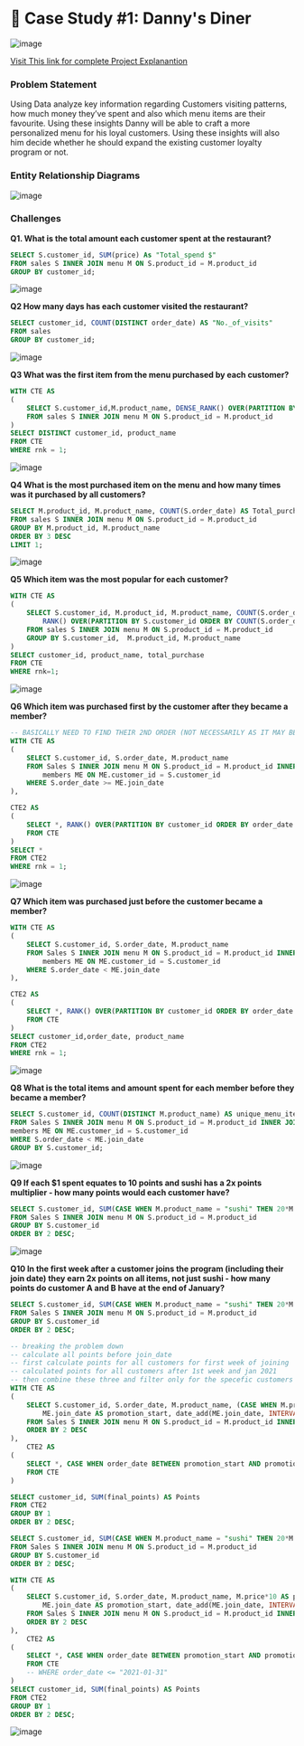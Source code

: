 # 🍜 Case Study #1: Danny's Diner 

![image](https://github.com/ishankcode/8-Weeks-SQL-Challenges/assets/66678343/21957b47-5563-49c1-ba9b-e78c4dd555c3)

[Visit This link for complete Project Explanantion](https://8weeksqlchallenge.com/case-study-1/)

### Problem Statement
Using Data analyze key information regarding Customers visiting patterns, how much money they’ve spent and also which menu items are their favourite. Using these insights Danny will be able to craft a more personalized menu for his loyal customers. Using these insights will also him decide whether he should expand the existing customer loyalty program or not.

### Entity Relationship Diagrams
![image](https://github.com/ishankcode/8-Weeks-SQL-Challenges/assets/66678343/ca29e2e4-b6b0-475f-8ce6-398e83289c39)

### Challenges

**Q1. What is the total amount each customer spent at the restaurant?**

````sql
SELECT S.customer_id, SUM(price) As "Total_spend $"
FROM sales S INNER JOIN menu M ON S.product_id = M.product_id  
GROUP BY customer_id;
````

![image](https://github.com/ishankcode/8-Weeks-SQL-Challenges/assets/66678343/7e349135-8149-4d6c-8d6e-e6f4e118dcc8)

**Q2 How many days has each customer visited the restaurant?**

````sql
SELECT customer_id, COUNT(DISTINCT order_date) AS "No._of_visits"
FROM sales
GROUP BY customer_id;
````
![image](https://github.com/ishankcode/8-Weeks-SQL-Challenges/assets/66678343/f681c8b1-30eb-4871-bf89-4ecae12627da)

**Q3 What was the first item from the menu purchased by each customer?**

````sql
WITH CTE AS 
(
	SELECT S.customer_id,M.product_name, DENSE_RANK() OVER(PARTITION BY S.customer_id ORDER BY S.order_date) AS rnk
	FROM sales S INNER JOIN menu M ON S.product_id = M.product_id 
)
SELECT DISTINCT customer_id, product_name
FROM CTE
WHERE rnk = 1;
````
![image](https://github.com/ishankcode/8-Weeks-SQL-Challenges/assets/66678343/b45114cc-5ed3-4130-9e2f-8be3842d4593)

**Q4 What is the most purchased item on the menu and how many times was it purchased by all customers?**

````sql
SELECT M.product_id, M.product_name, COUNT(S.order_date) AS Total_purchase
FROM sales S INNER JOIN menu M ON S.product_id = M.product_id 
GROUP BY M.product_id, M.product_name
ORDER BY 3 DESC
LIMIT 1;
````
![image](https://github.com/ishankcode/8-Weeks-SQL-Challenges/assets/66678343/80f74b79-e406-4646-afcf-b46f4b966d21)

**Q5 Which item was the most popular for each customer?**

````sql
WITH CTE AS
(
	SELECT S.customer_id, M.product_id, M.product_name, COUNT(S.order_date) AS Total_purchase,
		RANK() OVER(PARTITION BY S.customer_id ORDER BY COUNT(S.order_date) DESC) AS rnk
	FROM sales S INNER JOIN menu M ON S.product_id = M.product_id 
	GROUP BY S.customer_id,  M.product_id, M.product_name
)
SELECT customer_id, product_name, total_purchase
FROM CTE
WHERE rnk=1;
````
![image](https://github.com/ishankcode/8-Weeks-SQL-Challenges/assets/66678343/1e1d405b-c9df-455b-a21b-5371a75baf67)

**Q6 Which item was purchased first by the customer after they became a member?**

````sql
-- BASICALLY NEED TO FIND THEIR 2ND ORDER (NOT NECESSARILY AS IT MAY BE THE CASE THAT THEY BECOME MEMBER LATER ON)
WITH CTE AS
(
	SELECT S.customer_id, S.order_date, M.product_name
	FROM Sales S INNER JOIN menu M ON S.product_id = M.product_id INNER JOIN
		members ME ON ME.customer_id = S.customer_id
	WHERE S.order_date >= ME.join_date
),

CTE2 AS
(
	SELECT *, RANK() OVER(PARTITION BY customer_id ORDER BY order_date ASC) as rnk
    FROM CTE
)
SELECT *
FROM CTE2
WHERE rnk = 1;
````
![image](https://github.com/ishankcode/8-Weeks-SQL-Challenges/assets/66678343/aed3d851-a8d0-4d3e-bd57-6844470bf40e)

**Q7 Which item was purchased just before the customer became a member?**

````sql
WITH CTE AS
(
	SELECT S.customer_id, S.order_date, M.product_name
	FROM Sales S INNER JOIN menu M ON S.product_id = M.product_id INNER JOIN
		members ME ON ME.customer_id = S.customer_id
	WHERE S.order_date < ME.join_date
),

CTE2 AS
(
	SELECT *, RANK() OVER(PARTITION BY customer_id ORDER BY order_date ASC) as rnk
    FROM CTE
)
SELECT customer_id,order_date, product_name
FROM CTE2
WHERE rnk = 1;
````
![image](https://github.com/ishankcode/8-Weeks-SQL-Challenges/assets/66678343/3dee4ac0-2184-43e5-bdf2-4a41c55b7a3a)

**Q8 What is the total items and amount spent for each member before they became a member?**

````sql
SELECT S.customer_id, COUNT(DISTINCT M.product_name) AS unique_menu_items, SUM(M.price) AS total_spent
FROM Sales S INNER JOIN menu M ON S.product_id = M.product_id INNER JOIN
members ME ON ME.customer_id = S.customer_id
WHERE S.order_date < ME.join_date
GROUP BY S.customer_id;
````
![image](https://github.com/ishankcode/8-Weeks-SQL-Challenges/assets/66678343/444821b1-13ad-4eb7-8bf6-33055850bcd9)

**Q9 If each $1 spent equates to 10 points and sushi has a 2x points multiplier - how many points would each customer have?**

````sql
SELECT S.customer_id, SUM(CASE WHEN M.product_name = "sushi" THEN 20*M.price ELSE 10*M.price END) AS points
FROM Sales S INNER JOIN menu M ON S.product_id = M.product_id 
GROUP BY S.customer_id
ORDER BY 2 DESC;
````
![image](https://github.com/ishankcode/8-Weeks-SQL-Challenges/assets/66678343/7af94173-068b-4f7d-902e-cc0c23abc044)

**Q10 In the first week after a customer joins the program (including their join date) they earn 2x points on all items, not 
just sushi - how many points do customer A and B have at the end of January?**

````sql
SELECT S.customer_id, SUM(CASE WHEN M.product_name = "sushi" THEN 20*M.price ELSE 10*M.price END) AS points
FROM Sales S INNER JOIN menu M ON S.product_id = M.product_id 
GROUP BY S.customer_id
ORDER BY 2 DESC;

-- breaking the problem down
-- calculate all points before join_date
-- first calculate points for all customers for first week of joining
-- calculated points for all customers after 1st week and jan 2021
-- then combine these three and filter only for the specefic customers
WITH CTE AS 
(
	SELECT S.customer_id, S.order_date, M.product_name, (CASE WHEN M.product_name = "sushi" THEN 20*M.price ELSE 10*M.price END) AS points,
		ME.join_date AS promotion_start, date_add(ME.join_date, INTERVAL 1 week) AS promotion_period_end
	FROM Sales S INNER JOIN menu M ON S.product_id = M.product_id INNER JOIN members ME ON S.customer_id = ME.customer_id
	ORDER BY 2 DESC
),
	CTE2 AS 
(
	SELECT *, CASE WHEN order_date BETWEEN promotion_start AND promotion_period_end and product_name != "sushi" THEN 2*points ELSE points END AS final_points
	FROM CTE
)

SELECT customer_id, SUM(final_points) AS Points
FROM CTE2
GROUP BY 1
ORDER BY 2 DESC;

SELECT S.customer_id, SUM(CASE WHEN M.product_name = "sushi" THEN 20*M.price ELSE 10*M.price END) AS points
FROM Sales S INNER JOIN menu M ON S.product_id = M.product_id 
GROUP BY S.customer_id
ORDER BY 2 DESC;

WITH CTE AS 
(
	SELECT S.customer_id, S.order_date, M.product_name, M.price*10 AS points,
		ME.join_date AS promotion_start, date_add(ME.join_date, INTERVAL 1 week) AS promotion_period_end
	FROM Sales S INNER JOIN menu M ON S.product_id = M.product_id INNER JOIN members ME ON S.customer_id = ME.customer_id
	ORDER BY 2 DESC
),
	CTE2 AS 
(
	SELECT *, CASE WHEN order_date BETWEEN promotion_start AND promotion_period_end OR product_name = "sushi" THEN 2*points ELSE points END AS final_points
	FROM CTE
    -- WHERE order_date <= "2021-01-31"
)
SELECT customer_id, SUM(final_points) AS Points
FROM CTE2
GROUP BY 1
ORDER BY 2 DESC;
````
![image](https://github.com/ishankcode/8-Weeks-SQL-Challenges/assets/66678343/ef9a3ac0-73d4-4972-9292-1ab7afa379ae)











